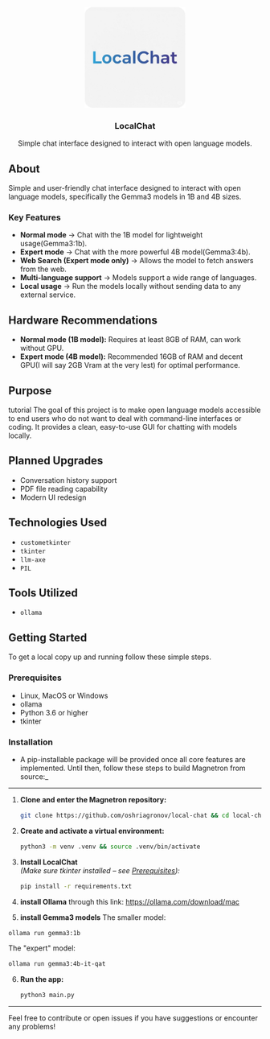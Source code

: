 <br />
<div align="center">
  <a href="https://github.com/oshriagronov/local-chat">
    <img src="assets/app_icon.png" alt="Logo" width="200" height="200">
  </a>

<h3 align="center">LocalChat</h3>
  <p align="center">
    Simple chat interface designed to interact with open language models.
  </p>
</div>

## About

Simple and user-friendly chat interface designed to interact with open language models, specifically the Gemma3 models in 1B and 4B sizes.

### Key Features

- **Normal mode**
  → Chat with the 1B model for lightweight usage(Gemma3:1b).
- **Expert mode**
  → Chat with the more powerful 4B model(Gemma3:4b).
- **Web Search (Expert mode only)**
  → Allows the model to fetch answers from the web.
- **Multi-language support**
  → Models support a wide range of languages.
- **Local usage**
  → Run the models locally without sending data to any external service.

## Hardware Recommendations

- **Normal mode (1B model):** Requires at least 8GB of RAM, can work without GPU.
- **Expert mode (4B model):** Recommended 16GB of RAM and decent GPU(I will say 2GB Vram at the very lest) for optimal performance.

## Purpose

tutorial
The goal of this project is to make open language models accessible to end users who do not want to deal with command-line interfaces or coding. It provides a clean, easy-to-use GUI for chatting with models locally.

## Planned Upgrades

- Conversation history support
- PDF file reading capability
- Modern UI redesign

## Technologies Used

- `custometkinter`
- `tkinter`
- `llm-axe`
- `PIL`

## Tools Utilized

- `ollama`

## Getting Started

To get a local copy up and running follow these simple steps.

### Prerequisites

- Linux, MacOS or Windows
- ollama
- Python 3.6 or higher
- tkinter

### Installation

- A pip-installable package will be provided once all core features are implemented. Until then, follow these steps to build Magnetron from source:\_

---

1. **Clone and enter the Magnetron repository:**

   ```bash
   git clone https://github.com/oshriagronov/local-chat && cd local-chat
   ```

2. **Create and activate a virtual environment:**

   ```bash
   python3 -m venv .venv && source .venv/bin/activate
   ```

3. **Install LocalChat**  
   _(Make sure tkinter installed – see [Prerequisites](#prerequisites)):_

   ```bash
   pip install -r requirements.txt
   ```

4. **install Ollama**
   through this link: https://ollama.com/download/mac

5. **install Gemma3 models**
   The smaller model:

```bash
ollama run gemma3:1b
```

The "expert" model:

```bash
ollama run gemma3:4b-it-qat
```

6. **Run the app:**

   ```bash
   python3 main.py
   ```

---

Feel free to contribute or open issues if you have suggestions or encounter any problems!
